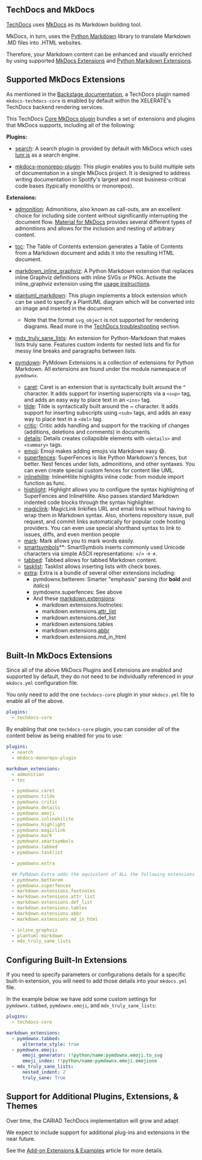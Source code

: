 ## TechDocs and MkDocs

[TechDocs](https://backstage.io/docs/features/techdocs/) uses [MkDocs](https://www.mkdocs.org/) as its Markdown building tool.

MkDocs, in turn, uses the [Python Markdown](https://python-markdown.github.io/) library to translate Markdown .MD files into .HTML websites.

Therefore, your Markdown content can be enhanced and visually enriched by using supported [MkDocs Extensions](https://www.mkdocs.org/user-guide/configuration/#markdown_extensions) and [Python Markdown Extensions](https://python-markdown.github.io/extensions/).


## Supported MkDocs Extensions

As mentioned in the [Backstage documentation](https://backstage.io/docs/features/techdocs/how-to-guides/#how-to-use-other-mkdocs-plugins), a TechDocs plugin named `mkdocs-techdocs-core` is enabled by default within the XELERATE's TechDocs backend rendering services.

This TechDocs [Core MkDocs plugin](https://github.com/backstage/mkdocs-techdocs-core) bundles a set of extensions and plugins that MkDocs supports, including all of the following:

**Plugins:**

- [search](https://www.mkdocs.org/user-guide/configuration/#search): A search plugin is provided by default with MkDocs which uses [lunr.js](https://lunrjs.com/) as a search engine.

- [mkdocs-monorepo-plugin](https://github.com/backstage/mkdocs-monorepo-plugin): This plugin enables you to build multiple sets of documentation in a single MkDocs project. It is designed to address writing documentation in Spotify's largest and most business-critical code bases (typically monoliths or monorepos).

**Extensions:**

- [admonition](https://squidfunk.github.io/mkdocs-material/reference/admonitions/#admonitions): Admonitions, also known as call-outs, are an excellent choice for including side content without significantly interrupting the document flow. [Material for MkDocs](https://squidfunk.github.io/mkdocs-material/) provides several different types of admonitions and allows for the inclusion and nesting of arbitrary content.

- [toc](https://python-markdown.github.io/extensions/toc/): The Table of Contents extension generates a Table of Contents from a Markdown document and adds it into the resulting HTML document.

- [markdown_inline_graphviz](https://pypi.org/project/markdown-inline-graphviz/): A Python Markdown extension that replaces inline Graphviz definitions with inline SVGs or PNGs. Activate the inline_graphviz extension using the [usage instructions](https://github.com/sprin/markdown-inline-graphviz#usage).

- [plantuml_markdown](https://pypi.org/project/plantuml-markdown/): This plugin implements a block extension which can be used to specify a PlantUML diagram which will be converted into an image and inserted in the document.
  - Note that the format `svg_object` is not supported for rendering diagrams. Read more in the [TechDocs troubleshooting](https://backstage.io/docs/features/techdocs/troubleshooting#plantuml-with-svg_object-doesnt-render) section.

- [mdx_truly_sane_lists](https://pypi.org/project/mdx-truly-sane-lists/): An extension for Python-Markdown that makes lists truly sane. Features custom indents for nested lists and fix for messy line breaks and paragraphs between lists.

- [pymdown](https://facelessuser.github.io/pymdown-extensions/): PyMdown Extensions is a collection of extensions for Python Markdown. All extensions are found under the module namespace of `pymdownx`.
  - [caret](https://facelessuser.github.io/pymdown-extensions/extensions/caret/): Caret is an extension that is syntactically built around the ^ character. It adds support for inserting superscripts via a `<sup>` tag, and adds an easy way to place text in an `<ins>` tag.
  - [tilde](https://facelessuser.github.io/pymdown-extensions/extensions/tilde/): Tilde is syntactically built around the ~ character. It adds support for inserting subscripts using `<sub>` tags, and adds an easy way to place text in a `<del>` tag.
  - [critic](https://facelessuser.github.io/pymdown-extensions/extensions/critic/): Critic adds handling and support for the tracking of changes (additions, deletions and comments) in documents.
  - [details](https://facelessuser.github.io/pymdown-extensions/extensions/details/): Details creates collapsible elements with `<details>` and `<summary>` tags.
  - [emoji](https://facelessuser.github.io/pymdown-extensions/extensions/emoji/): Emoji makes adding emojis via Markdown easy 😄.
  - [superfences](https://facelessuser.github.io/pymdown-extensions/extensions/superfences/): SuperFences is like Python Markdown's fences, but better. Nest fences under lists, admonitions, and other syntaxes. You can even create special custom fences for content like UML.
  - [inlinehilite](https://facelessuser.github.io/pymdown-extensions/extensions/inlinehilite/): InlineHilite highlights inline code: from module import function as func.
  - [highlight](https://facelessuser.github.io/pymdown-extensions/extensions/highlight/): Highlight allows you to configure the syntax highlighting of SuperFences and InlineHilite. Also passes standard Markdown indented code blocks through the syntax highlighter.
  - [magiclink](https://facelessuser.github.io/pymdown-extensions/extensions/magiclink/): MagicLink linkifies URL and email links without having to wrap them in Markdown syntax. Also, shortens repository issue, pull request, and commit links automatically for popular code hosting providers. You can even use special shorthand syntax to link to issues, diffs, and even mention people
  - [mark](https://facelessuser.github.io/pymdown-extensions/extensions/mark/): Mark allows you to mark words easily.
  - [smartsymbols](https://facelessuser.github.io/pymdown-extensions/extensions/smartsymbols/)**: SmartSymbols inserts commonly used Unicode characters via simple ASCII representations: =/= → ≠.
  - [tabbed](https://facelessuser.github.io/pymdown-extensions/extensions/tabbed/): Tabbed allows for tabbed Markdown content.
  - [tasklist](https://facelessuser.github.io/pymdown-extensions/extensions/tasklist/): Tasklist allows inserting lists with check boxes.    
  - [extra](https://facelessuser.github.io/pymdown-extensions/extensions/extra/): Extra is a bundle of several other extensions including:
    - pymdownx.betterem: Smarter "emphasis" parsing (for **bold** and *italics*)
    - pymdownx.superfences: See above
    - And these [markdown.extensions](https://python-markdown.github.io/extensions/extra/):
      - markdown.extensions.footnotes: 
      - markdown.extensions.[attr_list](https://squidfunk.github.io/mkdocs-material/setup/extensions/python-markdown/#attribute-lists)
      - markdown.extensions.def_list
      - markdown.extensions.tables
      - markdown.extensions.[abbr](https://python-markdown.github.io/extensions/abbreviations/)
      - markdown.extensions.md_in_html


## Built-In MkDocs Extensions

Since all of the above MkDocs Plugins and Extensions are enabled and supported by default, they do *not* need to be individually referenced in your `mkdocs.yml` configuration file.

You only need to add the one `techdocs-core` plugin in your `mkdocs.yml` file to enable all of the above.

```{.yaml linenums="1"}
plugins:
  - techdocs-core
```

By enabling that one `techdocs-core` plugin, you can consider *all* of the content below as being enabled for you to use:

```{.yaml linenums="1"}
plugins:
  - search
  - mkdocs-monorepo-plugin

markdown_extensions:
  - admonition
  - toc

  - pymdownx.caret
  - pymdownx.tilde
  - pymdownx.critic
  - pymdownx.details
  - pymdownx.emoji
  - pymdownx.inlinehilite
  - pymdownx.highlight
  - pymdownx.magiclink
  - pymdownx.mark
  - pymdownx.smartsymbols
  - pymdownx.tabbed
  - pymdownx.tasklist

  - pymdownx.extra

  ## PyMdown.Extra adds the equivalent of ALL the following extensions:
  - pymdownx.betterem
  - pymdownx.superfences
  - markdown.extensions.footnotes
  - markdown.extensions.attr_list
  - markdown.extensions.def_list
  - markdown.extensions.tables
  - markdown.extensions.abbr
  - markdown.extensions.md_in_html

  - inline_graphviz
  - plantuml-markdown
  - mdx_truly_sane_lists
```

## Configuring Built-In Extensions

If you need to specify parameters or configurations details for a specific built-in extension, you will need to add those details into your `mkdocs.yml` file.

In the example below we have add some custom settings for `pymdownx.tabbed`, `pymdownx.emoji`, and `mdx_truly_sane_lists`:

```{.yaml linenums="1"}
plugins:
  - techdocs-core

markdown_extensions:
  - pymdownx.tabbed:
      alternate_style: true
  - pymdownx.emoji:
      emoji_generator: !!python/name:pymdownx.emoji.to_svg
      emoji_index: !!python/name:pymdownx.emoji.emojione
  - mdx_truly_sane_lists:
      nested_indent: 2
      truly_sane: True
```


## Support for Additional Plugins, Extensions, & Themes

Over time, the CARIAD TechDocs implementation will grow and adapt. 

We expect to include support for additional plug-ins and extensions in the near future.

See the [Add-on Extensions & Examples](addon-extensions.md) article for more details.

